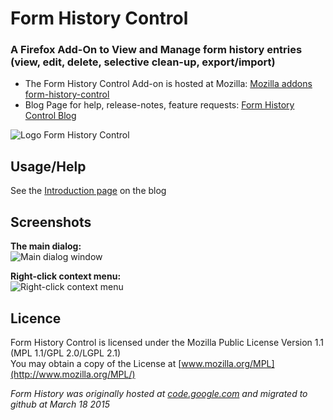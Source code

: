 # Form History Control
### A Firefox Add-On to View and Manage form history entries (view, edit, delete, selective clean-up, export/import) 

* The Form History Control Add-on is hosted at Mozilla: [Mozilla addons form-history-control](https://addons.mozilla.org/nl/firefox/addon/form-history-control/)
* Blog Page for help, release-notes, feature requests: [Form History Control Blog](http://formhistory.blogspot.nl/)

![Logo Form History Control](https://addons.cdn.mozilla.net/user-media/addon_icons/12/12021-64.png?modified=1457882415 "FHC logo")

## Usage/Help
See the [Introduction page](http://formhistory.blogspot.nl/2009/06/introduction-to-form-history-control.html) on the blog

## Screenshots
**The main dialog:**  
![Main dialog window](https://lh3.googleusercontent.com/-PRQ7AFW6Lfo/T_NVnSg4lNI/AAAAAAAAEZY/c89cOk9Rtc88jeNirY0pk_ISQyhiWrD6wCCo/s800-Ic42/maincontrol.png)

**Right-click context menu:**  
![Right-click context menu](https://lh3.googleusercontent.com/-ijG9OmuwhKs/T_NPqxcbMHI/AAAAAAAAD5A/rN9VxEvtj0wf2AneVZ02dAnDjpSuZHabgCCo/s800-Ic42/contextmenu.png)

## Licence
Form History Control is licensed under the Mozilla Public License Version 1.1 (MPL 1.1/GPL 2.0/LGPL 2.1)  
You may obtain a copy of the License at [www.mozilla.org/MPL](http://www.mozilla.org/MPL/)

_Form History was originally hosted at [code.google.com](http://code.google.com/p/formhistorycontrol) and migrated to github at March 18 2015_